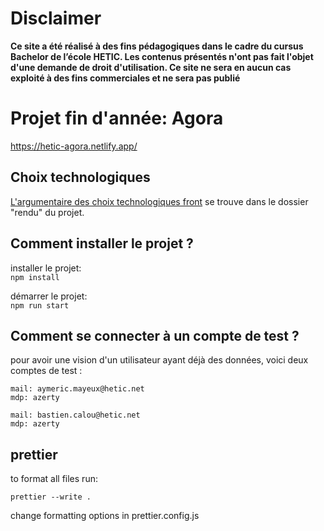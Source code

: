 # Disclaimer

**Ce site a été réalisé à des fins pédagogiques dans le cadre du cursus Bachelor de l’école HETIC. Les contenus présentés n'ont pas fait l'objet d'une demande de droit d'utilisation. Ce site ne sera en aucun cas exploité à des fins commerciales et ne sera pas publié**

# Projet fin d'année: Agora

https://hetic-agora.netlify.app/

## Choix technologiques

[L'argumentaire des choix technologiques front](./rendu/choix-technologiques.pdf) se trouve dans le dossier "rendu" du projet.

## Comment installer le projet ?

installer le projet:  
`npm install`

démarrer le projet:  
`npm run start`

## Comment se connecter à un compte de test ?

pour avoir une vision d'un utilisateur ayant déjà des données, voici deux comptes de test :

```
mail: aymeric.mayeux@hetic.net
mdp: azerty
```

```
mail: bastien.calou@hetic.net
mdp: azerty

```

## prettier

to format all files run:

`prettier --write .`

change formatting options in prettier.config.js
